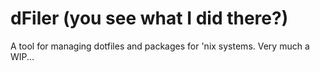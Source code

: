 # dFiler (you see what I did there?)

A tool for managing dotfiles and packages for 'nix systems. Very much a WIP...
